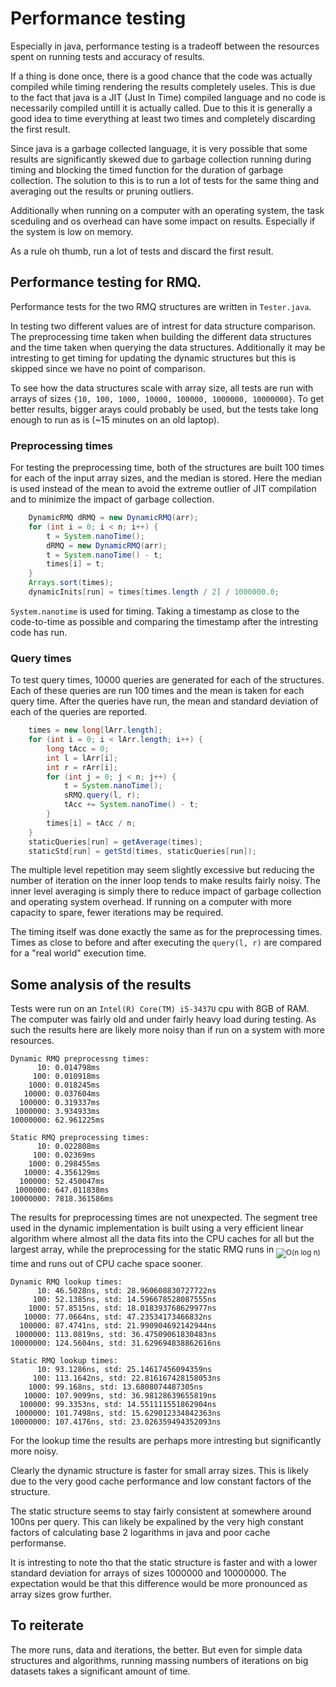 # Performance testing

Especially in java, performance testing is a tradeoff between the resources spent on running tests and accuracy of results.

If a thing is done once, there is a good chance that the code was actually compiled while timing rendering the results completely useles. This is due to the fact that java is a JIT (Just In Time) compiled language and no code is necessarily compiled untill it is actually called. Due to this it is generally a good idea to time everything at least two times and completely discarding the first result.

Since java is a garbage collected language, it is very possible that some results are significantly skewed due to garbage collection running during timing and blocking the timed function for the duration of garbage collection. The solution to this is to run a lot of tests for the same thing and averaging out the results or pruning outliers.

Additionally when running on a computer with an operating system, the task sceduling and os overhead can have some impact on results. Especially if the system is low on memory.

As a rule oh thumb, run a lot of tests and discard the first result.

## Performance testing for RMQ.

Performance tests for the two RMQ structures are written in `Tester.java`.

In testing two different values are of intrest for data structure comparison. The preprocessing time taken when building the different data structures and the time taken when querying the data structures. Additionally it may be intresting to get timing for updating the dynamic structures but this is skipped since we have no point of comparison.

To see how the data structures scale with array size, all tests are run with arrays of sizes `{10, 100, 1000, 10000, 100000, 1000000, 10000000}`. To get better results, bigger arays could probably be used, but the tests take long enough to run as is (~15 minutes on an old laptop).

### Preprocessing times

For testing the preprocessing time, both of the structures are built 100 times for each of the input array sizes, and the median is stored. Here the median is used instead of the mean to avoid the extreme outlier of JIT compilation and to minimize the impact of garbage collection.

```java
    DynamicRMQ dRMQ = new DynamicRMQ(arr);
    for (int i = 0; i < n; i++) {
        t = System.nanoTime();
        dRMQ = new DynamicRMQ(arr);
        t = System.nanoTime() - t;
        times[i] = t;
    }
    Arrays.sort(times);
    dynamicInits[run] = times[times.length / 2] / 1000000.0;
```

`System.nanotime` is used for timing. Taking a timestamp as close to the code-to-time as possible and comparing the timestamp after the intresting code has run.

### Query times

To test query times, 10000 queries are generated for each of the structures. Each of these queries are run 100 times and the mean is taken for each query time. After the queries have run, the mean and standard deviation of each of the queries are reported.

```java
    times = new long[lArr.length];
    for (int i = 0; i < lArr.length; i++) {
        long tAcc = 0;
        int l = lArr[i];
        int r = rArr[i];
        for (int j = 0; j < n; j++) {
            t = System.nanoTime();
            sRMQ.query(l, r);
            tAcc += System.nanoTime() - t;
        }
        times[i] = tAcc / n;
    }
    staticQueries[run] = getAverage(times);
    staticStd[run] = getStd(times, staticQueries[run]);
```

The multiple level repetition may seem slightly excessive but reducing the number of iteration on the inner loop tends to make results fairly noisy. The inner level averaging is simply there to reduce impact of garbage collection and operating system overhead. If running on a computer with more capacity to spare, fewer iterations may be required.

The timing itself was done exactly the same as for the preprocessing times. Times as close to before and after executing the `query(l, r)` are compared for a "real world" execution time.

## Some analysis of the results

Tests were run on an `Intel(R) Core(TM) i5-3437U` cpu with 8GB of RAM. The computer was fairly old and under fairly heavy load during testing. As such the results here are likely more noisy than if run on a system with more resources.

```
Dynamic RMQ preprocessng times:
      10: 0.014798ms
     100: 0.010918ms
    1000: 0.018245ms
   10000: 0.037604ms
  100000: 0.319337ms
 1000000: 3.934933ms
10000000: 62.961225ms

Static RMQ preprocessing times:
      10: 0.022808ms
     100: 0.02369ms
    1000: 0.298455ms
   10000: 4.356129ms
  100000: 52.450047ms
 1000000: 647.011838ms
10000000: 7818.361586ms
```

The results for preprocessing times are not unexpected. The segment tree used in the dynamic implementation is built using a very efficient linear algorithm where almost all the data fits into the CPU caches for all but the largest array, while the preprocessing for the static RMQ runs in <sub><img src="https://latex.codecogs.com/svg.latex?\mathcal{O}(n&space;\log&space;n)" title="O(n log n)" /></sub> time and runs out of CPU cache space sooner.

```
Dynamic RMQ lookup times:
      10: 46.5028ns, std: 28.960608830727722ns
     100: 52.1385ns, std: 14.596678528087555ns
    1000: 57.8515ns, std: 18.018393768629977ns
   10000: 77.0664ns, std: 47.23534173466832ns
  100000: 87.4741ns, std: 21.990904692142944ns
 1000000: 113.0819ns, std: 36.47509061830483ns
10000000: 124.5604ns, std: 31.629694838862616ns

Static RMQ lookup times:
      10: 93.1286ns, std: 25.14617456094359ns
     100: 113.1642ns, std: 22.816167428158053ns
    1000: 99.168ns, std: 13.6808074487305ns
   10000: 107.9099ns, std: 36.98128639655819ns
  100000: 99.3353ns, std: 14.551111551862904ns
 1000000: 101.7498ns, std: 15.629012334842363ns
10000000: 107.4176ns, std: 23.026359494352093ns
```

For the lookup time the results are perhaps more intresting but significantly more noisy. 

Clearly the dynamic structure is faster for small array sizes. This is likely due to the very good cache performance and low constant factors of the structure. 

The static structure seems to stay fairly consistent at somewhere around 100ns per query. This can likely be expalined by the very high constant factors of calculating base 2 logarithms in java and poor cache performanse. 

It is intresting to note tho that the static structure is faster and with a lower standard deviation for arrays of sizes 1000000 and 10000000. The expectation would be that this difference would be more pronounced as array sizes grow further.

## To reiterate

The more runs, data and iterations, the better. But even for simple data structures and algorithms, running massing numbers of iterations on big datasets takes a significant amount of time.
